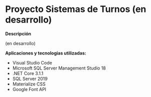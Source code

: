 # Proyecto Sistemas de Turnos (en desarrollo)

**Descripción**

(en desarrollo)


**Aplicaciones y tecnologias utilizadas:**

* Visual Studio Code
* Microsoft SQL Server Management Studio 18
* .NET Core 3.1.1
* SQL Server 2019
* Materialize CSS
* Google Font API
